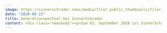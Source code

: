 ```yaml
---
image: https://sinnerschrader.news/media/filer_public_thumbnails/filer_public/f0/d1/f0d1dd6c-de99-4213-b90e-cfc47c92ad57/480_288_s2_new_gf.png__480x288_q85_crop_subsampling-2_upscale.png
date: "2020-09-23"
title: Generationswechsel bei SinnerSchrader
content: <div class="newsbody"><p>Zum 01. September 2020 ist SinnerSchrader mit einem neuen Führungsteam in das Geschäftsjahr gestartet.<br/><br/>Das Team aus den eigenen Reihen steht für den kontinuierlichen Innovationscharakter von SinnerSchrader&#58; Dr. Axel Averdung, der seit zehn Jahren den Bereich Strategy und Data bei SinnerSchrader verantwortet, bildet nun die Führungsspitze gemeinsam mit Pia Schott (Content), Kristina Bonitz (Innovation), Sven Schmiede (Account), Philipp Kafkoulas (Design), Holger Blank (Technology) sowie Florian Langmack (Strategy).<br/><br/>Mit der personellen Neuausrichtung baut SinnerSchrader seine seit Jahrzehnten führende Position im Bereich der digitalen Transformation weiter aus. Den Schwerpunkt bilden die Bereiche Visions- und Produktentwicklung sowie digitale Plattformen und Marketingdienstleistungen.<br/><br/>Das neue Führungsteam ist für die erfolgreiche Beratung des umfangreichen Kundenportfolios zuständig. SinnerSchrader betreut digitale Etats von ADAC, O2 sowie Volkswagen, und fungiert als digitale Leadagentur für Audi. Außerdem entwickelt SinnerSchrader innovative Servicemodelle für Motel One, neue Content-Formate für die Bausparkasse Schwäbisch Hall, aber auch Produkte und Plattformen für den Zahlungsdienstleister heidelpay oder das Virtual Reality-Start-up holoride.<br/><br/>Axel Averdung&#58; „Mit der neuen Führungsriege ist SinnerSchrader hervorragend aufgestellt, um den starken Digitalisierungsschub unserer Kunden zu gestalten und zu begleiten. Wir stehen ebenso für durchdachte Strategien und innovative Konzepte wie für deren konsequente Umsetzung mit Wirksamkeit.”<br/><br/>Matthias Schrader ergänzt&#58; „Wir haben das wirtschaftlich erfolgreichste Geschäftsjahr unserer Geschichte abgeschlossen. Die Verantwortung für SinnerSchrader jetzt in die Hände derer zu legen, die diesen Erfolg in den vergangenen Jahren maßgeblich möglich gemacht haben, macht mich extrem glücklich.”<br/><br/>Matthias Schrader wird sich künftig auf die Leitung von Accenture Interactive in Deutschland, Österreich, Schweiz und Russland konzentrieren. Diese Rolle hält er bereits seit 2018 inne. SinnerSchrader ist eine Tochter des Beratungsunternehmens Accenture und Teil der hauseigenen Digitalagentur Accenture Interactive.</p><p><strong>ÜBER SINNERSCHRADER</strong><br/>SinnerSchrader gehört zu den führenden Digitalagenturen Europas mit dem Fokus auf Design und Entwicklung von digitalen Produkten und Services. Rund 600 Mitarbeiter arbeiten an der digitalen Transformation für Unternehmen wie Allianz, Audi, comdirect bank, Telefónica, Unitymedia und VW. SinnerSchrader wurde 1996 gegründet und hat Büros in Hamburg, Berlin, Frankfurt am Main, München und Prag. Seit April 2017 ist SinnerSchrader Teil von Accenture Interactive.<br/><a href="http&#58;//www.sinnerschrader.com/" target="_blank">www.sinnerschrader.com</a></p><p><a class="news-backlink" href="/de/"><svg class="svg-ico svg-ico--arrow-left"><use xlink&#58;href="#arrow-down"></use></svg>Zurück zur Presse Übersicht</a></p></div>
---
```

